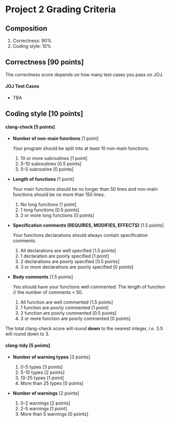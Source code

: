 # Project 2 Grading Criteria


## Composition
1. Correctness: 90%
2. Coding style: 10%


## Correctness [90 points]
The correctness score depends on how many test cases you pass on JOJ.

#### JOJ Test Cases
* TBA


## Coding style [10 points]

#### clang-check [5 points]
* **Number of non-main functions** [1 point]

  Your program should be split into at least 10 non-main functions.

  1. 10 or more subroutines [1 point]
  2. 5-10 subroutines [0.5 points]
  3. 0-5 subroutine [0 points]

* **Length of functions** [1 point]

  Your main functions should be no longer than 50 lines and non-main functions should be no more than 150 lines.

  1. No long functions [1 point]
  2. 1 long functions [0.5 points]
  3. 2 or more long functions [0 points]

* **Specification comments (REQUIRES, MODIFIES, EFFECTS)** [1.5 points]

  Your functions declarations should always contain specification comments.

  1. All declarations are well specified [1.5 points]
  2. 1 declaration are poorly specified [1 point]
  3. 2 declarations are poorly specified [0.5 points]
  4. 3 or more declarations are poorly specified [0 points]

* **Body comments** [1.5 points]

  You should have your functions well commented. The length of function // the number of comments < 50.

  1. All function are well commented [1.5 points]
  2. 1 function are poorly commented [1 point]
  3. 2 function are poorly commented [0.5 points]
  4. 3 or more function are poorly commented [0 points]

The total clang-check score will round **down** to the nearest integer, *i.e.* 3.5 will round down to 3.

#### clang-tidy [5 points]
* **Number of warning types** [3 points]
  1. 0-5 types [3 points]
  2. 5-10 types [2 points]
  3. 10-25 types [1 point]
  4. More than 25 types [0 points]

* **Number of warnings** [2 points]
  1. 0-2 warnings [2 points]
  2. 2-5 warnings [1 point]
  3. More than 5 warnings [0 points]
